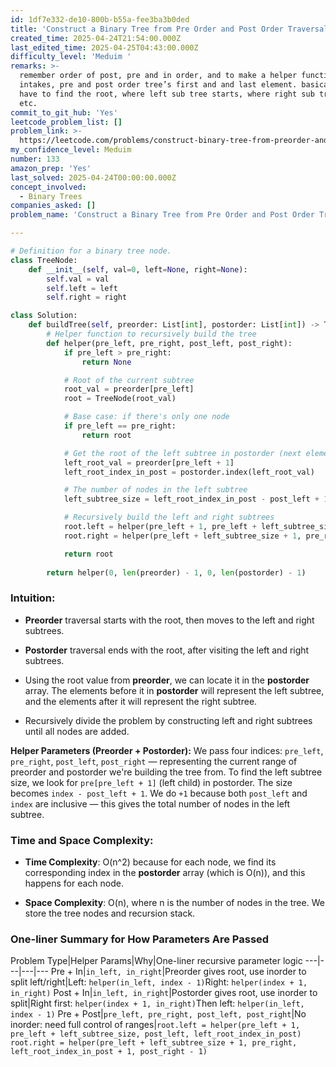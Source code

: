 ```yaml
---
id: 1df7e332-de10-800b-b55a-fee3ba3b0ded
title: 'Construct a Binary Tree from Pre Order and Post Order Traversal '
created_time: 2025-04-24T21:54:00.000Z
last_edited_time: 2025-04-25T04:43:00.000Z
difficulty_level: 'Meduim '
remarks: >-
  remember order of post, pre and in order, and to make a helper function that
  intakes, pre and post order tree’s first and and last element. basically we
  have to find the root, where left sub tree starts, where right sub tree starts
  etc. 
commit_to_git_hub: 'Yes'
leetcode_problem_list: []
problem_link: >-
  https://leetcode.com/problems/construct-binary-tree-from-preorder-and-postorder-traversal/description/
my_confidence_level: Meduim
number: 133
amazon_prep: 'Yes'
last_solved: 2025-04-24T00:00:00.000Z
concept_involved:
  - Binary Trees
companies_asked: []
problem_name: 'Construct a Binary Tree from Pre Order and Post Order Traversal '

---
```


```python
# Definition for a binary tree node.
class TreeNode:
    def __init__(self, val=0, left=None, right=None):
        self.val = val
        self.left = left
        self.right = right

class Solution:
    def buildTree(self, preorder: List[int], postorder: List[int]) -> TreeNode:
        # Helper function to recursively build the tree
        def helper(pre_left, pre_right, post_left, post_right):
            if pre_left > pre_right:
                return None

            # Root of the current subtree
            root_val = preorder[pre_left]
            root = TreeNode(root_val)

            # Base case: if there's only one node
            if pre_left == pre_right:
                return root

            # Get the root of the left subtree in postorder (next element after the root of the left subtree)
            left_root_val = preorder[pre_left + 1]
            left_root_index_in_post = postorder.index(left_root_val)

            # The number of nodes in the left subtree
            left_subtree_size = left_root_index_in_post - post_left + 1

            # Recursively build the left and right subtrees
            root.left = helper(pre_left + 1, pre_left + left_subtree_size, post_left, left_root_index_in_post)
            root.right = helper(pre_left + left_subtree_size + 1, pre_right, left_root_index_in_post + 1, post_right - 1)

            return root
        
        return helper(0, len(preorder) - 1, 0, len(postorder) - 1)

```

### Intuition:

*   **Preorder** traversal starts with the root, then moves to the left and right subtrees.

*   **Postorder** traversal ends with the root, after visiting the left and right subtrees.

*   Using the root value from **preorder**, we can locate it in the **postorder** array. The elements before it in **postorder** will represent the left subtree, and the elements after it will represent the right subtree.

*   Recursively divide the problem by constructing left and right subtrees until all nodes are added.

**Helper Parameters (Preorder + Postorder):**
We pass four indices: `pre_left`, `pre_right`, `post_left`, `post_right` — representing the current range of preorder and postorder we're building the tree from.
To find the left subtree size, we look for `pre[pre_left + 1]` (left child) in postorder.
The size becomes `index - post_left + 1`.
We do `+1` because both `post_left` and `index` are inclusive — this gives the total number of nodes in the left subtree.

### Time and Space Complexity:

*   **Time Complexity**: O(n^2) because for each node, we find its corresponding index in the **postorder** array (which is O(n)), and this happens for each node.

*   **Space Complexity**: O(n), where n is the number of nodes in the tree. We store the tree nodes and recursion stack.

### One-liner Summary for How Parameters Are Passed

Problem Type|Helper Params|Why|One-liner recursive parameter logic
\---|---|---|---
Pre + In|`in_left, in_right`|Preorder gives root, use inorder to split left/right|Left: `helper(in_left, index - 1)`Right: `helper(index + 1, in_right)`
Post + In|`in_left, in_right`|Postorder gives root, use inorder to split|Right first: `helper(index + 1, in_right)`Then left: `helper(in_left, index - 1)`
Pre + Post|`pre_left, pre_right, post_left, post_right`|No inorder: need full control of ranges|`root.left = helper(pre_left + 1, pre_left + left_subtree_size, post_left, left_root_index_in_post)
            root.right = helper(pre_left + left_subtree_size + 1, pre_right, left_root_index_in_post + 1, post_right - 1)`
